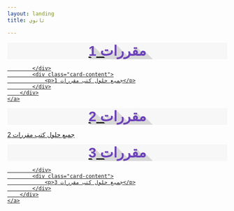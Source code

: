 ```yaml
---
layout: landing
title: ثانوي

---
```


<style>
 .titleIMG{
    font-family: 'Harmattan', sans-serif;
    text-align: center;
    font-size: 32px;
    background: #f7f7f7;
    color: #6c41b9;
    font-weight: bold;
    overflow: hidden;
    text-shadow: 0px 0px 0 #d8d8d8, 1px 1px 0 #d8d8d8, 2px 2px 0 #d8d8d8, 3px 3px 0 #d8d8d8, 4px 4px 0 #d8d8d8, 5px 5px 0 #d8d8d8, 6px 6px 0 #d8d8d8, 7px 7px 0 #d8d8d8, 8px 8px 0 #d8d8d8, 9px 9px 0 #d8d8d8, 10px 10px 0 #d8d8d8, 11px 11px 0 #d8d8d8, 12px 12px 0 #d8d8d8, 13px 13px 0 #d8d8d8, 14px 14px 0 #d8d8d8, 15px 15px 0 #d8d8d8, 16px 16px 0 #d8d8d8, 17px 17px 0 #d8d8d8, 18px 18px 0 #d8d8d8, 19px 19px 0 #d8d8d8, 20px 20px 0 #d8d8d8, 21px 21px 0 #d8d8d8, 22px 22px 0 #d8d8d8, 23px 23px 0 #d8d8d8, 24px 24px 0 #d8d8d8, 25px 25px 0 #d8d8d8, 26px 26px 0 #d8d8d8, 27px 27px 0 #d8d8d8, 28px 28px 0 #d8d8d8, 29px 29px 0 #d8d8d8, 30px 30px 0 #d8d8d8, 31px 31px 0 #d8d8d8, 32px 32px 0 #d8d8d8, 33px 33px 0 #d8d8d8, 34px 34px 0 #d8d8d8, 35px 35px 0 #d8d8d8, 36px 36px 0 #d8d8d8, 37px 37px 0 #d8d8d8, 38px 38px 0 #d8d8d8, 39px 39px 0 #d8d8d8, 40px 40px 0 #d8d8d8, 41px 41px 0 #d8d8d8, 42px 42px 0 #d8d8d8, 43px 43px 0 #d8d8d8;
}
</style>
<div class="col s12 m3">
    <a href="/tanawy/1/">
        <div class="card ">
            <div class="card-image">
                <div class="titleIMG" width="100%" >
                    مقررات 1
                </div>

            </div>
            <div class="card-content">
                <p>جميع حلول كتب مقررات 1</p>
            </div>
        </div>
    </a>
</div>
<div class="col s12 m3">
    <a href="/tanawy/2/">
        <div class="card">
            <div class="card-image">
                <div class="titleIMG" width="100%" >
                    مقررات 2
                </div>
            </div>
            <div class="card-content">
                <p>جميع حلول كتب مقررات 2</p>
            </div>
        </div>
    </a>
</div>
<div class="col s12 m3">
    <a href="/tanawy/3/">
        <div class="card">
            <div class="card-image">
                <div class="titleIMG" width="100%" >
                    مقررات 3
                </div>

            </div>
            <div class="card-content">
                <p>جميع حلول كتب مقررات 3</p>
            </div>
        </div>
    </a>
</div>

